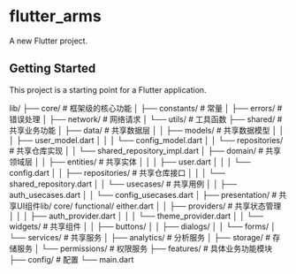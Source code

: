 # flutter_arms

A new Flutter project.

## Getting Started

This project is a starting point for a Flutter application.

lib/
├── core/                   # 框架级的核心功能
│   ├── constants/          # 常量
│   ├── errors/             # 错误处理
│   ├── network/            # 网络请求
│   └── utils/              # 工具函数
├── shared/                 # 共享业务功能
│   ├── data/               # 共享数据层
│   │   ├── models/         # 共享数据模型
│   │   │   ├── user_model.dart
│   │   │   └── config_model.dart
│   │   └── repositories/   # 共享仓库实现
│   │       └── shared_repository_impl.dart
│   ├── domain/             # 共享领域层
│   │   ├── entities/       # 共享实体
│   │   │   ├── user.dart
│   │   │   └── config.dart
│   │   ├── repositories/   # 共享仓库接口
│   │   │   └── shared_repository.dart
│   │   └── usecases/       # 共享用例
│   │       ├── auth_usecases.dart
│   │       └── config_usecases.dart
│   ├── presentation/       # 共享UI组件lib/
  core/
    functional/
      either.dart
│   │   ├── providers/      # 共享状态管理
│   │   │   ├── auth_provider.dart
│   │   │   └── theme_provider.dart
│   │   └── widgets/        # 共享组件
│   │       ├── buttons/
│   │       ├── dialogs/
│   │       └── forms/
│   └── services/           # 共享服务
│       ├── analytics/      # 分析服务
│       ├── storage/        # 存储服务
│       └── permissions/    # 权限服务
├── features/               # 具体业务功能模块
├── config/                 # 配置
└── main.dart
